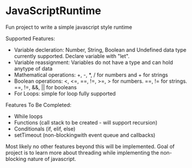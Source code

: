 # JavaScriptRuntime

Fun project to write a simple javascript style runtime

Supported Features:
- Variable decleration: Number, String, Boolean and Undefined data type currently supported. Declare variable with "let".
- Variable reassignment: Variables do not have a type and can hold anytype of data
- Mathematical operations: +, -, *, / for numbers and + for strings
- Boolean operations: <, <=, ==, !=, >=, > for numbers. ==, != for strings. ==, !=, &&, || for booleans
- For Loops: simple for loop fully supported

Features To Be Completed:
- While loops
- Functions (call stack to be created - will support recursion)
- Conditionals (if, elif, else)
- setTimeout (non-blockingwith event queue and callbacks)

Most likely no other features beyond this will be implemented. Goal of project is to learn more about threading while implementing the non-blocking nature of javascript.

